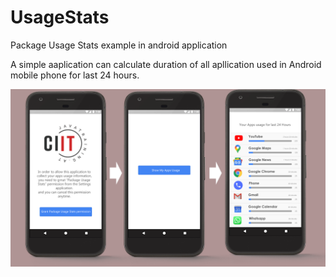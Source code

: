 # UsageStats
Package Usage Stats example in android application

A simple aaplication can calculate duration of all apllication used in Android mobile phone for last 24 hours.

![Screenshot](usage_stats.png)
